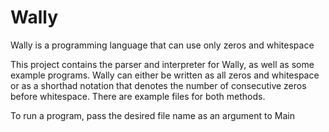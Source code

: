 # Wally
Wally is a programming language that can use only zeros and whitespace

This project contains the parser and interpreter for Wally, as well as some example programs.
Wally can either be written as all zeros and whitespace or as a shorthad notation that denotes the number of consecutive zeros before whitespace. There are example files for both methods.

To run a program, pass the desired file name as an argument to Main
